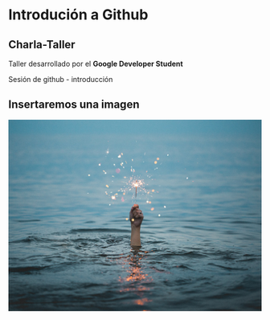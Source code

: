 # Introdución a Github

## Charla-Taller

Taller desarrollado por el **Google Developer Student**

 Sesión de github - introducción

## Insertaremos una imagen

![hack](img/kristopher-roller-PC_lbSSxCZE-unsplash.jpg)